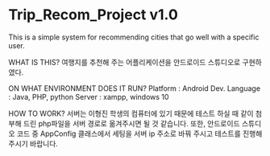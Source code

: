 # Trip_Recom_Project v1.0
This is a simple system for recommending cities that go well with a specific user.

WHAT IS THIS?
  여행지를 추천해 주는 어플리케이션을 안드로이드 스튜디오로 구현하였다.
 
ON WHAT ENVIRONMENT DOES IT RUN?
  Platform : Android
  Dev. Language : Java, PHP, python
  Server : xampp, windows 10
  
HOW TO WORK?
  서버는 이형진 학생의 컴퓨터에 있기 때문에 테스트 하실 때
  같이 첨부해 드린 php파일을 서버 경로로 옮겨주시면 될 것 같습니다.
  또한, 안드로이드 스튜디오 코드 중 AppConfig 클래스에서 세팅을 
  서버 ip 주소로 바꿔 주시고 테스트를 진행해 주시기 바랍니다.  
